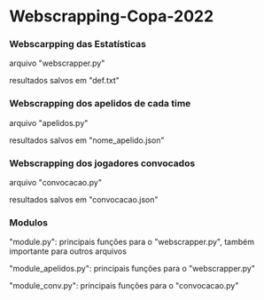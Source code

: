 # Webscrapping-Copa-2022
<h3>Webscarpping das Estatísticas</h3>
<p>arquivo "webscrapper.py"</p>
<p>resultados salvos em "def.txt"</p>

<h3>Webscrapping dos apelidos de cada time</h3>
<p>arquivo "apelidos.py"</p>
<p>resultados salvos em "nome_apelido.json"</p>

<h3>Webscrapping dos jogadores convocados</h3>
<p>arquivo "convocacao.py"</p>
<p>resultados salvos em "convocacao.json"</p>

<h3>Modulos</h3>
<p>"module.py": principais funções para  o "webscrapper.py", também importante para outros arquivos</p>
<p>"module_apelidos.py": principais funções para  o "webscrapper.py"</p>
<p>"module_conv.py": principais funções para  o "convocacao.py"</p>
